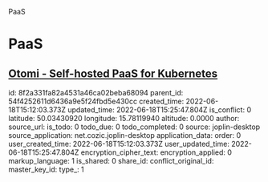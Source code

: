 PaaS

# PaaS

## [**Otomi** - Self-hosted PaaS for Kubernetes](https://otomi.io/)

id: 8f2a331fa82a4531a46ca02beba68094
parent_id: 54f4252611d6436a9e5f24fbd5e430cc
created_time: 2022-06-18T15:12:03.373Z
updated_time: 2022-06-18T15:25:47.804Z
is_conflict: 0
latitude: 50.03430920
longitude: 15.78119940
altitude: 0.0000
author: 
source_url: 
is_todo: 0
todo_due: 0
todo_completed: 0
source: joplin-desktop
source_application: net.cozic.joplin-desktop
application_data: 
order: 0
user_created_time: 2022-06-18T15:12:03.373Z
user_updated_time: 2022-06-18T15:25:47.804Z
encryption_cipher_text: 
encryption_applied: 0
markup_language: 1
is_shared: 0
share_id: 
conflict_original_id: 
master_key_id: 
type_: 1
